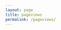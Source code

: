 ```yaml
---
layout: page
title: pageviews
permalink: /pageviews/
---
```


<script type="text/javascript" id="clustrmaps" src="//clustrmaps.com/map_v2.js?d=ZsbmAfsu1O_SQm0N6gMiRIBefwZ3Gefbxu6qmHj5dKY&cl=ffffff&w=a"></script>